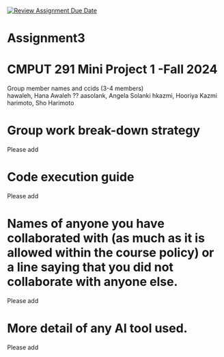 [![Review Assignment Due Date](https://classroom.github.com/assets/deadline-readme-button-22041afd0340ce965d47ae6ef1cefeee28c7c493a6346c4f15d667ab976d596c.svg)](https://classroom.github.com/a/ZQQhHp7h)
# Assignment3

# CMPUT 291 Mini Project 1 -Fall 2024
Group member names and ccids (3-4 members)  
  hawaleh, Hana Awaleh ??
  aasolank, Angela Solanki
  hkazmi, Hooriya Kazmi
  harimoto, Sho Harimoto

# Group work break-down strategy
Please add

# Code execution guide
Please add

# Names of anyone you have collaborated with (as much as it is allowed within the course policy) or a line saying that you did not collaborate with anyone else.  
Please add

# More detail of any AI tool used.
Please add
